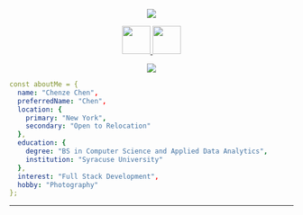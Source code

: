 <p align="center">
  <img src="https://capsule-render.vercel.app/api?type=waving&color=gradient&text=Hiii&height=80&section=header&fontColor=D3D3D3"/>
</p>
<p align="center">
<a href="https://www.linkedin.com/in/chenzechen/">
  <img height="50" src="https://user-images.githubusercontent.com/46517096/166973395-19676cd8-f8ec-4abf-83ff-da8243505b82.png"/>
</a>
<a href="https://www.instagram.com/cchenze/">
  <img height="50" src="https://user-images.githubusercontent.com/46517096/166974368-9798f39f-1f46-499c-b14e-81f0a3f83a06.png"/>
</a>
</p>

<p align="center">
  <img src= "https://media2.giphy.com/media/zwPRprvrP4Lm0/giphy.gif?cid=ecf05e4750op5zn4hfr4qglkurpffjx09ejch1bgzo7afz06&rid=giphy.gif&ct=g">
</p>

```yaml
const aboutMe = {
  name: "Chenze Chen",
  preferredName: "Chen",
  location: {
    primary: "New York",
    secondary: "Open to Relocation"
  },
  education: {
    degree: "BS in Computer Science and Applied Data Analytics",
    institution: "Syracuse University"
  },
  interest: "Full Stack Development",
  hobby: "Photography"
};
```
  
--- 
